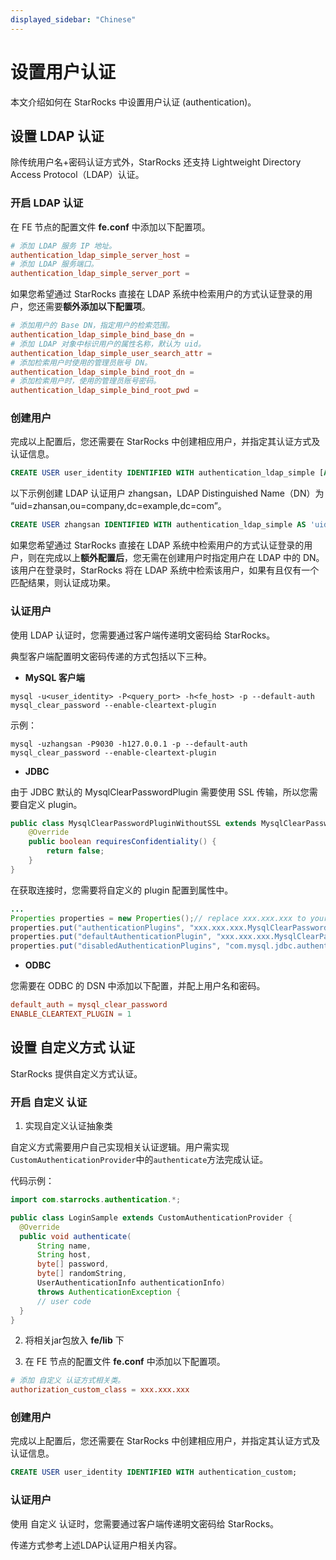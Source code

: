 ```yaml
---
displayed_sidebar: "Chinese"
---
```


# 设置用户认证

本文介绍如何在 StarRocks 中设置用户认证 (authentication)。

## 设置 LDAP 认证

除传统用户名+密码认证方式外，StarRocks 还支持 Lightweight Directory Access Protocol（LDAP）认证。

### 开启 LDAP 认证

在 FE 节点的配置文件 **fe.conf** 中添加以下配置项。

```conf
# 添加 LDAP 服务 IP 地址。
authentication_ldap_simple_server_host =
# 添加 LDAP 服务端口。
authentication_ldap_simple_server_port =
```

如果您希望通过 StarRocks 直接在 LDAP 系统中检索用户的方式认证登录的用户，您还需要**额外添加以下配置项**。

```conf
# 添加用户的 Base DN，指定用户的检索范围。
authentication_ldap_simple_bind_base_dn =
# 添加 LDAP 对象中标识用户的属性名称，默认为 uid。
authentication_ldap_simple_user_search_attr =
# 添加检索用户时使用的管理员账号 DN。
authentication_ldap_simple_bind_root_dn =
# 添加检索用户时，使用的管理员账号密码。
authentication_ldap_simple_bind_root_pwd =
```

### 创建用户

完成以上配置后，您还需要在 StarRocks 中创建相应用户，并指定其认证方式及认证信息。

```sql
CREATE USER user_identity IDENTIFIED WITH authentication_ldap_simple [AS 'ldap_distinguished_name'];
```

以下示例创建 LDAP 认证用户 zhangsan，LDAP Distinguished Name（DN）为 “uid=zhansan,ou=company,dc=example,dc=com”。

```sql
CREATE USER zhangsan IDENTIFIED WITH authentication_ldap_simple AS 'uid=zhansan,ou=company,dc=example,dc=com'
```

如果您希望通过 StarRocks 直接在 LDAP 系统中检索用户的方式认证登录的用户，则在完成以上**额外配置后**，您无需在创建用户时指定用户在 LDAP 中的 DN。该用户在登录时，StarRocks 将在 LDAP 系统中检索该用户，如果有且仅有一个匹配结果，则认证成功果。

### 认证用户

使用 LDAP 认证时，您需要通过客户端传递明文密码给 StarRocks。

典型客户端配置明文密码传递的方式包括以下三种。

* **MySQL 客户端**

```shell
mysql -u<user_identity> -P<query_port> -h<fe_host> -p --default-auth mysql_clear_password --enable-cleartext-plugin
```

示例：

```shell
mysql -uzhangsan -P9030 -h127.0.0.1 -p --default-auth mysql_clear_password --enable-cleartext-plugin
```

* **JDBC**

由于 JDBC 默认的 MysqlClearPasswordPlugin 需要使用 SSL 传输，所以您需要自定义 plugin。

```java
public class MysqlClearPasswordPluginWithoutSSL extends MysqlClearPasswordPlugin {
    @Override  
    public boolean requiresConfidentiality() {
        return false;
    }
}
```

在获取连接时，您需要将自定义的 plugin 配置到属性中。

```java
...
Properties properties = new Properties();// replace xxx.xxx.xxx to your pacakage name
properties.put("authenticationPlugins", "xxx.xxx.xxx.MysqlClearPasswordPluginWithoutSSL");
properties.put("defaultAuthenticationPlugin", "xxx.xxx.xxx.MysqlClearPasswordPluginWithoutSSL");
properties.put("disabledAuthenticationPlugins", "com.mysql.jdbc.authentication.MysqlNativePasswordPlugin");DriverManager.getConnection(url, properties);
```

* **ODBC**

您需要在 ODBC 的 DSN 中添加以下配置，并配上用户名和密码。

```conf
default_auth = mysql_clear_password
ENABLE_CLEARTEXT_PLUGIN = 1
```

## 设置 自定义方式 认证

StarRocks 提供自定义方式认证。

### 开启 自定义 认证

1. 实现自定义认证抽象类

自定义方式需要用户自己实现相关认证逻辑。用户需实现`CustomAuthenticationProvider`中的`authenticate`方法完成认证。

代码示例：

```java
import com.starrocks.authentication.*;

public class LoginSample extends CustomAuthenticationProvider {
  @Override
  public void authenticate(
      String name,
      String host,
      byte[] password,
      byte[] randomString,
      UserAuthenticationInfo authenticationInfo)
      throws AuthenticationException {
      // user code
  }
}

```

2. 将相关jar包放入 **fe/lib** 下


3. 在 FE 节点的配置文件 **fe.conf** 中添加以下配置项。

```conf
# 添加 自定义 认证方式相关类。
authorization_custom_class = xxx.xxx.xxx
```

### 创建用户

完成以上配置后，您还需要在 StarRocks 中创建相应用户，并指定其认证方式及认证信息。

```sql
CREATE USER user_identity IDENTIFIED WITH authentication_custom;
```


### 认证用户

使用 自定义 认证时，您需要通过客户端传递明文密码给 StarRocks。

传递方式参考上述LDAP认证用户相关内容。